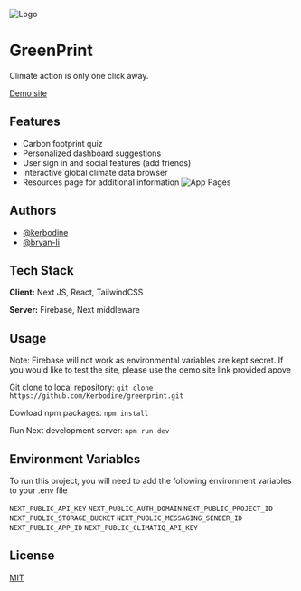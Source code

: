 ![Logo](https://greenprint.vercel.app/greenprint-banner.png)

# GreenPrint

Climate action is only one click away.

[Demo site](https://greenprint.vercel.app/)

## Features

- Carbon footprint quiz
- Personalized dashboard suggestions
- User sign in and social features (add friends)
- Interactive global climate data browser
- Resources page for additional information
  ![App Pages](https://greenprint.vercel.app/greenprint-combined.png)

## Authors

- [@kerbodine](https://www.github.com/kerbodine)
- [@bryan-li](https://www.github.com/bryan-li)

## Tech Stack

**Client:** Next JS, React, TailwindCSS

**Server:** Firebase, Next middleware

## Usage

Note: Firebase will not work as environmental variables are kept secret. If you would like to test the site, please use the demo site link provided apove

Git clone to local repository:
`git clone https://github.com/Kerbodine/greenprint.git`

Dowload npm packages:
`npm install`

Run Next development server:
`npm run dev`

## Environment Variables

To run this project, you will need to add the following environment variables to your .env file

`NEXT_PUBLIC_API_KEY`
`NEXT_PUBLIC_AUTH_DOMAIN`
`NEXT_PUBLIC_PROJECT_ID`
`NEXT_PUBLIC_STORAGE_BUCKET`
`NEXT_PUBLIC_MESSAGING_SENDER_ID`
`NEXT_PUBLIC_APP_ID`
`NEXT_PUBLIC_CLIMATIQ_API_KEY`

## License

[MIT](https://choosealicense.com/licenses/mit/)
